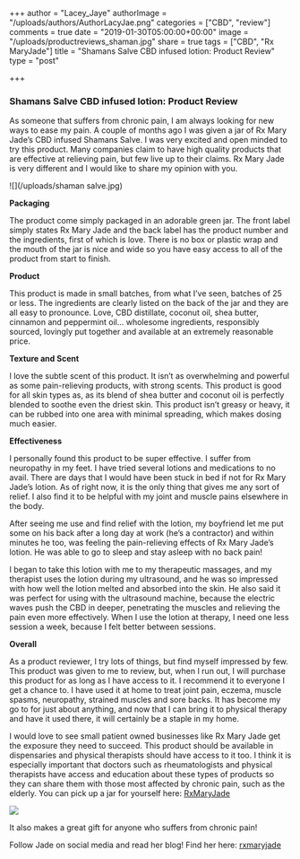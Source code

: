 +++
author = "Lacey_Jaye"
authorImage = "/uploads/authors/AuthorLacyJae.png"
categories = ["CBD", "review"]
comments = true
date = "2019-01-30T05:00:00+00:00"
image = "/uploads/productreviews_shaman.jpg"
share = true
tags = ["CBD", "Rx MaryJade"]
title = "Shamans Salve CBD infused lotion: Product Review"
type = "post"

+++
### Shamans Salve CBD infused lotion: Product Review

As someone that suffers from chronic pain, I am always looking for new ways to ease my pain. A couple of months ago I was given a jar of Rx Mary Jade’s CBD infused Shamans Salve. I was very excited and open minded to try this product. Many companies claim to have high quality products that are effective at relieving pain, but few live up to their claims. Rx Mary Jade is very different and I would like to share my opinion with you.

![](/uploads/shaman salve.jpg)

**Packaging**

The product come simply packaged in an adorable green jar. The front label simply states Rx Mary Jade and the back label has the product number and the ingredients, first of which is love. There is no box or plastic wrap and the mouth of the jar is nice and wide so you have easy access to all of the product from start to finish.

**Product**

This product is made in small batches, from what I’ve seen, batches of 25 or less. The ingredients are clearly listed on the back of the jar and they are all easy to pronounce. Love, CBD distillate, coconut oil, shea butter, cinnamon and peppermint oil... wholesome ingredients, responsibly sourced, lovingly put together and available at an extremely reasonable price.

**Texture and Scent**

I love the subtle scent of this product. It isn’t as overwhelming and powerful as some pain-relieving products, with strong scents. This product is good for all skin types as, as its blend of shea butter and coconut oil is perfectly blended to soothe even the driest skin. This product isn’t greasy or heavy, it can be rubbed into one area with minimal spreading, which makes dosing much easier.

**Effectiveness**

I personally found this product to be super effective. I suffer from neuropathy in my feet. I have tried several lotions and medications to no avail. There are days that I would have been stuck in bed if not for Rx Mary Jade’s lotion. As of right now, it is the only thing that gives me any sort of relief. I also find it to be helpful with my joint and muscle pains elsewhere in the body.

After seeing me use and find relief with the lotion, my boyfriend let me put some on his back after a long day at work (he’s a contractor) and within minutes he too, was feeling the pain-relieving effects of Rx Mary Jade’s lotion. He was able to go to sleep and stay asleep with no back pain!

I began to take this lotion with me to my therapeutic massages, and my therapist uses the lotion during my ultrasound, and he was so impressed with how well the lotion melted and absorbed into the skin. He also said it was perfect for using with the ultrasound machine, because the electric waves push the CBD in deeper, penetrating the muscles and relieving the pain even more effectively. When I use the lotion at therapy, I need one less session a week, because I felt better between sessions.

**Overall**

As a product reviewer, I try lots of things, but find myself impressed by few. This product was given to me to review, but, when I run out, I will purchase this product for as long as I have access to it. I recommend it to everyone I get a chance to. I have used it at home to treat joint pain, eczema, muscle spasms, neuropathy, strained muscles and sore backs. It has become my go to for just about anything, and now that I can bring it to physical therapy and have it used there, it will certainly be a staple in my home.

I would love to see small patient owned businesses like Rx Mary Jade get the exposure they need to succeed. This product should be available in dispensaries and physical therapists should have access to it too. I think it is especially important that doctors such as rheumatologists and physical therapists have access and education about these types of products so they can share them with those most affected by chronic pain, such as the elderly. You can pick up a jar for yourself here: [RxMaryJade](https://www.etsy.com/shop/RxMaryJade)

![](/uploads/IMG_0216.JPG)

It also makes a great gift for anyone who suffers from chronic pain!

Follow Jade on social media and read her blog! Find her here: [rxmaryjade](https://instagram.com/rxmaryjade?utm_source=ig_profile_share&igshid=q9wyhucrisi8) 
